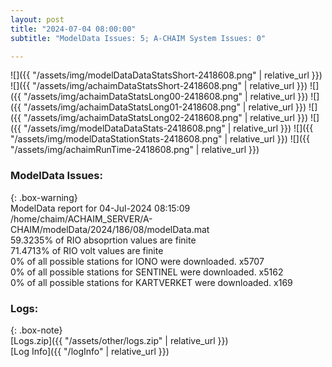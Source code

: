 ```yaml
---
layout: post
title: "2024-07-04 08:00:00"
subtitle: "ModelData Issues: 5; A-CHAIM System Issues: 0"

---
```


![]({{ "/assets/img/modelDataDataStatsShort-2418608.png" | relative_url }})
![]({{ "/assets/img/achaimDataStatsShort-2418608.png" | relative_url }})
![]({{ "/assets/img/achaimDataStatsLong00-2418608.png" | relative_url }})
![]({{ "/assets/img/achaimDataStatsLong01-2418608.png" | relative_url }})
![]({{ "/assets/img/achaimDataStatsLong02-2418608.png" | relative_url }})
![]({{ "/assets/img/modelDataDataStats-2418608.png" | relative_url }})
![]({{ "/assets/img/modelDataStationStats-2418608.png" | relative_url }})
![]({{ "/assets/img/achaimRunTime-2418608.png" | relative_url }})


### ModelData Issues:  
  
{: .box-warning}  
 ModelData report for 04-Jul-2024 08:15:09   
 /home/chaim/ACHAIM_SERVER/A-CHAIM/modelData/2024/186/08/modelData.mat   
 59.3235% of RIO absoprtion values are finite   
 71.4713% of RIO volt values are finite   
 0% of all possible stations for IONO were downloaded. x5707   
 0% of all possible stations for SENTINEL were downloaded. x5162   
 0% of all possible stations for KARTVERKET were downloaded. x169   
  


### Logs:  
  
{: .box-note}  
[Logs.zip]({{ "/assets/other/logs.zip" | relative_url }})  
[Log Info]({{ "/logInfo" | relative_url }})  
